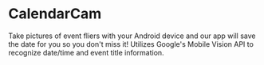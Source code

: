 # CalendarCam
Take pictures of event fliers with your Android device and our app will save the date for you so you don't miss it!
Utilizes Google's Mobile Vision API to recognize date/time and event title information.
